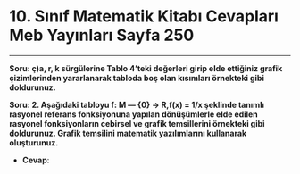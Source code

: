 # 10. Sınıf Matematik Kitabı Cevapları Meb Yayınları Sayfa 250

---

**Soru: ç)a, r, k sürgülerine Tablo 4’teki değerleri girip elde ettiğiniz grafik çizimlerinden yararlanarak tabloda boş olan kısımları örnekteki gibi doldurunuz.**

**Soru: 2. Aşağıdaki tabloyu f: M — {0} → R,f(x) = 1/x şeklinde tanımlı rasyonel referans fonksiyonuna yapılan dönüşümlerle elde edilen rasyonel fonksiyonların cebirsel ve grafik temsillerini örnekteki gibi doldurunuz. Grafik temsilini matematik yazılımlarını kullanarak oluşturunuz.**

-   **Cevap**: